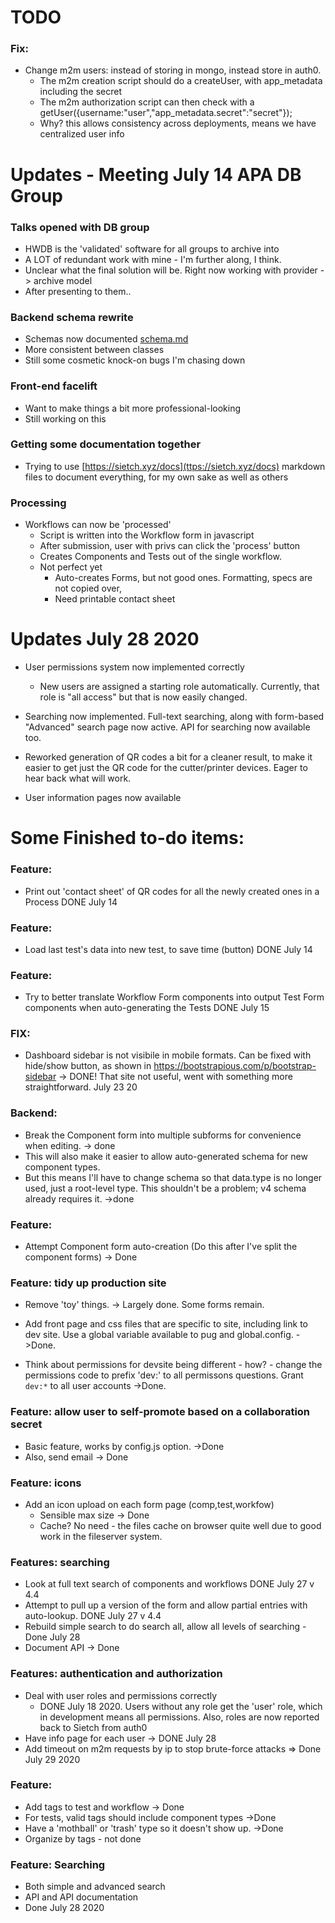 

# TODO


### Fix:
- Change m2m users: instead of storing in mongo, instead store in auth0.
  - The m2m creation script should do a createUser, with app_metadata including the secret
  - The m2m authorization script can then check with a getUser({username:"user","app_metadata.secret":"secret"});
  - Why? this allows consistency across deployments, means we have centralized user info



# Updates - Meeting July 14 APA DB Group

### Talks opened with DB group
 - HWDB is the 'validated' software for all groups to archive into
 - A LOT of redundant work with mine - I'm further along, I think.
 - Unclear what the final solution will be. Right now working with provider -> archive model
 - After presenting to them..

### Backend schema rewrite
 - Schemas now documented [schema.md](schema.md)
 - More consistent between classes
 - Still some cosmetic knock-on bugs I'm chasing down

### Front-end facelift
  - Want to make things a bit more professional-looking
  - Still working on this
   
### Getting some documentation together
  - Trying to use [https://sietch.xyz/docs](ttps://sietch.xyz/docs) markdown files to document everything, for my own sake as well as others

### Processing
  - Workflows can now be 'processed'
  	- Script is written into the Workflow form in javascript
  	- After submission, user with privs can click the 'process' button
  	- Creates Components and Tests out of the single workflow.
  	- Not perfect yet
  		- Auto-creates Forms, but not good ones.  Formatting, specs are not copied over,
  		- Need printable contact sheet


# Updates July 28 2020

- User permissions system now implemented correctly 
  - New users are assigned a starting role automatically.  Currently, that role is "all access" but that is now easily changed.

- Searching now implemented.  Full-text searching, along with form-based "Advanced" search page now active.  API for searching now available too.

- Reworked generation of QR codes a bit for a cleaner result, to make it easier to get just the QR code for the cutter/printer devices. Eager to hear back what will work.

- User information pages now available

# Some Finished to-do items:
### Feature:
- Print out 'contact sheet' of QR codes for all the newly created ones in a Process 
	DONE  July 14

### Feature:
- Load last test's data into new test, to save time (button)
	DONE  July 14

### Feature:
- Try to better translate Workflow Form components into output Test Form components when auto-generating the Tests DONE July 15

### FIX:
- Dashboard sidebar is not visibile in mobile formats. Can be fixed with hide/show button, as shown in https://bootstrapious.com/p/bootstrap-sidebar -> DONE!  That site not useful, went with something more straightforward. July 23 20

### Backend:
- Break the Component form into multiple subforms for convenience when editing.  -> done
-  This will also make it easier to allow auto-generated schema for new component types.
- But this means I'll have to change schema so that data.type is no longer used, just a root-level type. This shouldn't be a problem; v4 schema already requires it. ->done

### Feature:
- Attempt Component form auto-creation (Do this after I've split the component forms) -> Done

### Feature: tidy up production site
- Remove 'toy' things.  -> Largely done. Some forms remain.
- Add front page and css files that are specific to site, including link to dev site. Use a global variable available to pug and global.config.  ->Done.

- Think about permissions for devsite being different - how? - change the permissions code to prefix 'dev:' to all permissons questions.  Grant `dev:*` to all user accounts  ->Done.

### Feature: allow user to self-promote based on a collaboration secret
- Basic feature, works by config.js option. ->Done
- Also, send email -> Done

### Feature: icons
- Add an icon upload on each form page (comp,test,workfow)
  - Sensible max size -> Done
  - Cache? No need - the files cache on browser quite well due to good work in the fileserver system. 


### Features: searching
- Look at full text search of components and workflows DONE July 27 v 4.4
- Attempt to pull up a version of the form and allow partial entries with auto-lookup. DONE July 27 v 4.4
- Rebuild simple search to do search all, allow all levels of searching - Done July 28
- Document API -> Done

### Features: authentication and authorization
- Deal with user roles and permissions correctly
  - DONE July 18 2020.  Users without any role get the 'user' role, which in development means all permissions.  Also, roles are now reported back to Sietch from auth0
- Have info page for each user -> DONE July 28 
- Add timeout on m2m requests by ip to stop brute-force attacks => Done July 29 2020

### Feature:
- Add tags to test and workflow -> Done
- For tests, valid tags should include component types ->Done
- Have a 'mothball' or 'trash' type so it doesn't show up. ->Done
- Organize by tags - not done

### Feature: Searching
- Both simple and advanced search
- API and API documentation
- Done July 28 2020

